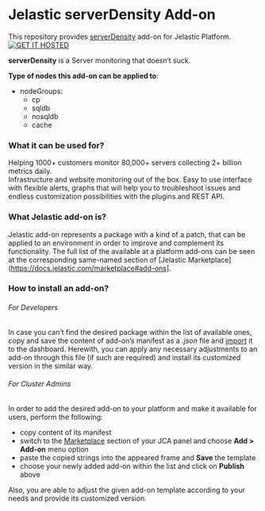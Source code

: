 # Jelastic serverDensity Add-on

This repository provides [serverDensity](https://www.serverdensity.com/) add-on for Jelastic Platform.
[![GET IT HOSTED](https://raw.githubusercontent.com/JelasticJPS/serverDensity/master/images/getithosted.png)](http://go.jelastic.com/test?hoster-select=1&theme=modern&app=https://raw.githubusercontent.com/JelasticJPS/serverDensity/master/serverDensity-1.2.json)

**serverDensity** is a Server monitoring that doesn’t suck.

**Type of nodes this add-on can be applied to**:
- nodeGroups:
  - cp
  - sqldb
  - nosqldb
  - cache

### What it can be used for?
Helping 1000+ customers monitor 80,000+ servers collecting 2+ billion metrics daily.
<br />
Infrastructure and website monitoring out of the box. Easy to use interface with flexible alerts, graphs that will help you to troubleshoot issues and endless customization possibilities with the plugins and REST API.


### What Jelastic add-on is?

Jelastic add-on represents a package with a kind of a patch, that can be applied to an environment in order to improve and complement its functionality. The full list of the available at a platform add-ons can be seen at the corresponding same-named section of [Jelastic Marketplace](https://docs.jelastic.com/marketplace#add-ons].

### How to install an add-on?
###### For Developers

In case you can’t find the desired package within the list of available ones, copy and save the content of add-on’s manifest as a *.json* file and [import](https://docs.jelastic.com/environment-export-import#import) it to the dashboard. Herewith, you can apply any necessary adjustments to an add-on through this file (if such are required) and install its customized version in the similar way.

###### For Cluster Admins

In order to add the desired add-on to your platform and make it available for users, perform the following:
- copy content of its manifest 
- switch to the [Marketplace](http://ops-docs.jelastic.com/marketplace-46) section of your JCA panel and choose **Add > Add-on** menu option
- paste the copied strings into the appeared frame and **Save** the template
- choose your newly added add-on within the list and click on **Publish** above

Also, you are able to adjust the given add-on template according to your needs and provide its customized version.